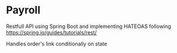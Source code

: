 # Payroll
Restfull API using Spring Boot and implementing HATEOAS following https://spring.io/guides/tutorials/rest/

Handles order's link conditionally on state
